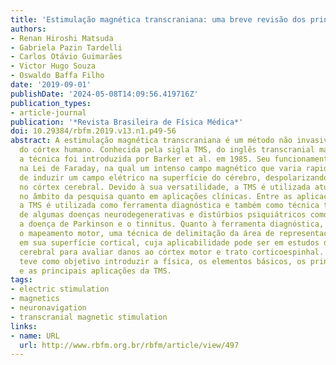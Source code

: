 ```yaml
---
title: 'Estimulação magnética transcraniana: uma breve revisão dos princípios e aplicações'
authors:
- Renan Hiroshi Matsuda
- Gabriela Pazin Tardelli
- Carlos Otávio Guimarães
- Victor Hugo Souza
- Oswaldo Baffa Filho
date: '2019-09-01'
publishDate: '2024-05-08T14:09:56.419716Z'
publication_types:
- article-journal
publication: '*Revista Brasileira de Física Médica*'
doi: 10.29384/rbfm.2019.v13.n1.p49-56
abstract: A estimulação magnética transcraniana é um método não invasivo de estimulação
  do córtex humano. Conhecida pela sigla TMS, do inglês transcranial magnetic stimulation,
  a técnica foi introduzida por Barker et al. em 1985. Seu funcionamento baseia-se
  na Lei de Faraday, na qual um intenso campo magnético que varia rapidamente é capaz
  de induzir um campo elétrico na superfície do cérebro, despolarizando os neurônios
  no córtex cerebral. Devido à sua versatilidade, a TMS é utilizada atualmente tanto
  no âmbito da pesquisa quanto em aplicações clínicas. Entre as aplicações clínicas,
  a TMS é utilizada como ferramenta diagnóstica e também como técnica terapêutica
  de algumas doenças neurodegenerativas e distúrbios psiquiátricos como a depressão,
  a doença de Parkinson e o tinnitus. Quanto à ferramenta diagnóstica, destaca-se
  o mapeamento motor, uma técnica de delimitação da área de representação do músculo-alvo
  em sua superfície cortical, cuja aplicabilidade pode ser em estudos da fisiologia
  cerebral para avaliar danos ao córtex motor e trato corticoespinhal. Esta revisão
  teve como objetivo introduzir a física, os elementos básicos, os princípios biológicos
  e as principais aplicações da TMS.
tags:
- electric stimulation
- magnetics
- neuronavigation
- transcranial magnetic stimulation
links:
- name: URL
  url: http://www.rbfm.org.br/rbfm/article/view/497
---
```

